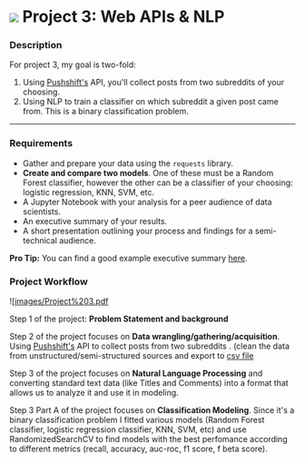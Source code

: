 # ![](https://ga-dash.s3.amazonaws.com/production/assets/logo-9f88ae6c9c3871690e33280fcf557f33.png) Project 3: Web APIs & NLP

### Description
For project 3, my goal is two-fold:
1. Using [Pushshift's](https://github.com/pushshift/api) API, you'll collect posts from two subreddits of your choosing.
2. Using NLP to train a classifier on which subreddit a given post came from. This is a binary classification problem.


---

### Requirements

- Gather and prepare your data using the `requests` library.
- **Create and compare two models**. One of these must be a Random Forest classifier, however the other can be a classifier of your choosing: logistic regression, KNN, SVM, etc.
- A Jupyter Notebook with your analysis for a peer audience of data scientists.
- An executive summary of your results.
- A short presentation outlining your process and findings for a semi-technical audience.

**Pro Tip:** You can find a good example executive summary [here](https://www.proposify.biz/blog/executive-summary).

### Project Workflow
![[images/Project%203.pdf](https://github.com/StevenZhangzhexu/DSIF-SG-7/blob/main/Project%203/images/Project%203.pdf)

Step 1 of the project: **Problem Statement and background**

Step 2 of the project focuses on **Data wrangling/gathering/acquisition**. Using [Pushshift's](https://github.com/pushshift/api) API to collect posts from two subreddits . (clean the data from unstructured/semi-structured sources and export to [csv file](https://github.com/StevenZhangzhexu/DSIF-SG-7/blob/main/Project%203/data_nlp.csv)

Step 3 of the project focuses on **Natural Language Processing** and converting standard text data (like Titles and Comments) into a format that allows us to analyze it and use it in modeling.

Step 3 Part A of the project focuses on **Classification Modeling**.  Since it's a binary classification problem I fitted various models (Random Forest classifier, logistic regression classifier, KNN, SVM, etc) and use RandomizedSearchCV to find models with the best perfomance according to different metrics (recall, accuracy, auc-roc, f1 score, f beta score).
